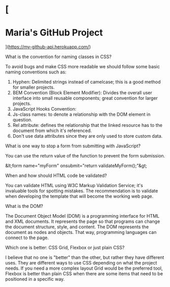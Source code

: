 # [
# Maria&#39;s GitHub Project
](https://my-github-api.herokuapp.com/)

What is the convention for naming classes in CSS?

To avoid bugs and make CSS more readable we should follow some basic naming conventions such as:

1. Hyphen: Delimited strings instead of camelcase; this is a good method for smaller projects.
2. BEM Convention (Block Element Modifier): Divides the overall user interface into small reusable components; great convention for larger projects.
3. JavaScript Hooks Convention:
  1. Js-class names: to denote a relationship with the DOM element in question.
  2. Rel attribute: defines the relationship that the linked resource has to the document from which it&#39;s referenced.
  3. Don&#39;t use data attributes since they are only used to store custom data.

What is one way to stop a form from submitting with JavaScript?

You can use the return value of the function to prevent the form submission.

\&lt;form name=&quot;myForm&quot; onsubmit=&quot;return validateMyForm();&quot;\&gt;

When and how should HTML code be validated?

You can validate HTML using W3C Markup Validation Service; it&#39;s invaluable tools for spotting mistakes. The recommendation is to validate when developing the template that will become the working web page.

What is the DOM?

The Document Object Model (DOM) is a programming interface for HTML and XML documents. It represents the page so that programs can change the document structure, style, and content. The DOM represents the document as nodes and objects. That way, programming languages can connect to the page.

Which one is better: CSS Grid, Flexbox or just plain CSS?

I believe that no one is &quot;better&quot; than the other, but rather they have different uses. They are different ways to use CSS depending on what the project needs. If you need a more complex layout Grid would be the preferred tool, Flexbox is better than plain CSS when there are some items that need to be positioned in a specific way.